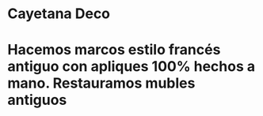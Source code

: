 <h1>Cayetana Deco<h1>

Hacemos marcos estilo francés antiguo con apliques 100% hechos a mano.
Restauramos mubles antiguos